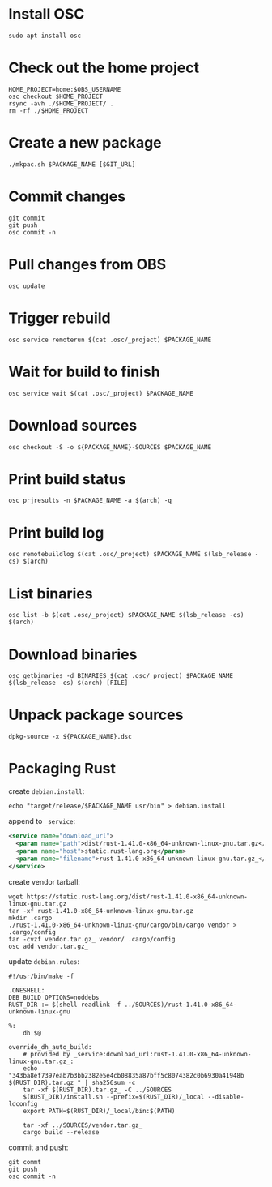 # Install OSC

```
sudo apt install osc
```

# Check out the home project

```
HOME_PROJECT=home:$OBS_USERNAME
osc checkout $HOME_PROJECT
rsync -avh ./$HOME_PROJECT/ .
rm -rf ./$HOME_PROJECT
```

# Create a new package

```
./mkpac.sh $PACKAGE_NAME [$GIT_URL]
```

# Commit changes

```
git commit
git push
osc commit -n
```

# Pull changes from OBS

```
osc update
```

# Trigger rebuild

```
osc service remoterun $(cat .osc/_project) $PACKAGE_NAME
```

# Wait for build to finish

```
osc service wait $(cat .osc/_project) $PACKAGE_NAME
```

# Download sources

```
osc checkout -S -o ${PACKAGE_NAME}-SOURCES $PACKAGE_NAME
```

# Print build status

```
osc prjresults -n $PACKAGE_NAME -a $(arch) -q
```

# Print build log

```
osc remotebuildlog $(cat .osc/_project) $PACKAGE_NAME $(lsb_release -cs) $(arch)
```

# List binaries

```
osc list -b $(cat .osc/_project) $PACKAGE_NAME $(lsb_release -cs) $(arch)
```

# Download binaries

```
osc getbinaries -d BINARIES $(cat .osc/_project) $PACKAGE_NAME $(lsb_release -cs) $(arch) [FILE]
```

# Unpack package sources

```
dpkg-source -x ${PACKAGE_NAME}.dsc
```

# Packaging Rust

create `debian.install`:
```
echo "target/release/$PACKAGE_NAME usr/bin" > debian.install
```

append to `_service`:
```xml
<service name="download_url">
  <param name="path">dist/rust-1.41.0-x86_64-unknown-linux-gnu.tar.gz</param>
  <param name="host">static.rust-lang.org</param>
  <param name="filename">rust-1.41.0-x86_64-unknown-linux-gnu.tar.gz_</param>
</service>
```

create vendor tarball:
```
wget https://static.rust-lang.org/dist/rust-1.41.0-x86_64-unknown-linux-gnu.tar.gz
tar -xf rust-1.41.0-x86_64-unknown-linux-gnu.tar.gz
mkdir .cargo
./rust-1.41.0-x86_64-unknown-linux-gnu/cargo/bin/cargo vendor > .cargo/config
tar -cvzf vendor.tar.gz_ vendor/ .cargo/config
osc add vendor.tar.gz_
```

update `debian.rules`:
```
#!/usr/bin/make -f

.ONESHELL:
DEB_BUILD_OPTIONS=noddebs
RUST_DIR := $(shell readlink -f ../SOURCES)/rust-1.41.0-x86_64-unknown-linux-gnu

%:
	dh $@

override_dh_auto_build:
	# provided by _service:download_url:rust-1.41.0-x86_64-unknown-linux-gnu.tar.gz_:
	echo "343ba8ef7397eab7b3bb2382e5e4cb08835a87bff5c8074382c0b6930a41948b  $(RUST_DIR).tar.gz_" | sha256sum -c
	tar -xf $(RUST_DIR).tar.gz_ -C ../SOURCES
	$(RUST_DIR)/install.sh --prefix=$(RUST_DIR)/_local --disable-ldconfig
	export PATH=$(RUST_DIR)/_local/bin:$(PATH)

	tar -xf ../SOURCES/vendor.tar.gz_
	cargo build --release
```

commit and push:
```
git commt
git push
osc commit -n
```
